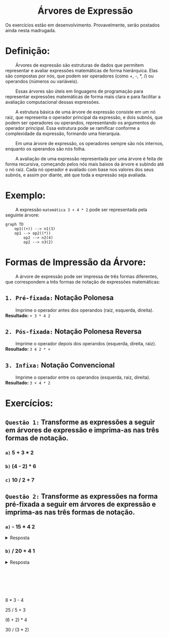 <h1 align="center"> Árvores de Expressão </h1>

Os exercícios estão em desenvolvimento. Provavelmente, serão postados ainda nesta madrugada.

# Definição:
&emsp;&emsp; Árvores de expressão são estruturas de dados que permitem representar e avaliar expressões matemáticas de forma hierárquica. Elas são compostas por nós, que podem ser operadores (como +, -, *, /) ou operandos (números ou variáveis).

&emsp;&emsp; Essas árvores são úteis em linguagens de programação para representar expressões matemáticas de forma mais clara e para facilitar a avaliação computacional dessas expressões.


&emsp;&emsp; A estrutura básica de uma árvore de expressão consiste em um nó raiz, que representa o operador principal da expressão, e dois subnós, que podem ser operadores ou operandos, representando os argumentos do operador principal. Essa estrutura pode se ramificar conforme a complexidade da expressão, formando uma hierarquia. 

&emsp;&emsp; Em uma árvore de expressão, os operadores sempre são nós internos, enquanto os operandos são nós folha.

&emsp;&emsp; A avaliação de uma expressão representada por uma árvore é feita de forma recursiva, começando pelos nós mais baixos da árvore e subindo até o nó raiz. Cada nó operador é avaliado com base nos valores dos seus subnós, e assim por diante, até que toda a expressão seja avaliada.



# Exemplo:
&emsp;&emsp; A expressão `matemática 3 + 4 * 2` pode ser representada pela seguinte árvore:
~~~mermaid
graph TD
    op1((+)) --> n1(3)
    op1 --> op2((*))
        op2 --> n2(4)
        op2 --> n3(2)    
~~~



# Formas de Impressão da Árvore:
&emsp;&emsp; A árvore de expressão pode ser impressa de três formas diferentes, que correspondem a três formas de notação de expressões matemáticas:

## `1. Pré-fixada:` Notação Polonesa
&emsp;&emsp; Imprime o operador antes dos operandos (raiz, esquerda, direita). **Resultado:** `+ 3 * 4 2`

## `2. Pós-fixada:` Notação Polonesa Reversa
&emsp;&emsp; Imprime o operador depois dos operandos (esquerda, direita, raiz). **Resultado:** `3 4 2 * +`

## `3. Infixa:` Notação Convencional
&emsp;&emsp; Imprime o operador entre os operandos (esquerda, raiz, direita). **Resultado:** `3 + 4 * 2`



# Exercícios:
## `Questão 1:` Transforme as expressões a seguir em árvores de expressão e imprima-as nas três formas de notação.
### `a)` 5 + 3 * 2
### `b)` (4 - 2) * 6
### `c)` 10 / 2 + 7

## `Questão 2:` Transforme as expressões na forma pré-fixada a seguir em árvores de expressão e imprima-as nas três formas de notação.
### `a)` - 15 * 4 2
<details><summary>Resposta</summary>

~~~mermaid
graph TD
    op1(("-")) --> n1(15)
    op1 --> op2((*))
        op2 --> n2(4)
        op2 --> n3(2)
~~~
pós: 15 4 2 * -

infixa: 15 - 4 * 2
</details>

### `b)` / 20 + 4 1

<details><summary>Resposta</summary>

~~~mermaid
graph TD
    op1(("/")) --> n1(20)
    op1 --> op2(("+"))
        op2 --> n2(4)
        op2 --> n3(1)
~~~
pós: 20 4 1 + /

infixa: 20 / 4 + 1
</details>


</details>
<br>
<br>
<br>
<br>
<br>
<br>
8 * 3 - 4

25 / 5 + 3

(6 + 2) * 4

30 / (3 * 2)